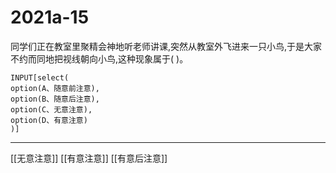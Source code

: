 # 2021a-15
同学们正在教室里聚精会神地听老师讲课,突然从教室外飞进来一只小鸟,于是大家不约而同地把视线朝向小鸟,这种现象属于( )。
```meta-bind
INPUT[select(
option(A、随意前注意),
option(B、随意后注意),
option(C、无意注意),
option(D、有意注意)
)]
```

---

[[无意注意]]
[[有意注意]]
[[有意后注意]]
